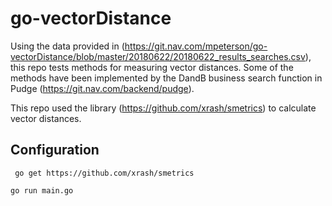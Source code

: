 # go-vectorDistance

Using the data provided in (https://git.nav.com/mpeterson/go-vectorDistance/blob/master/20180622/20180622_results_searches.csv), this repo tests methods for measuring vector distances. Some of the methods have been implemented by the DandB business search function in Pudge (https://git.nav.com/backend/pudge).

This repo used the library (https://github.com/xrash/smetrics) to calculate vector distances.

## Configuration
 ``` go get https://github.com/xrash/smetrics```


  ```go run main.go```
